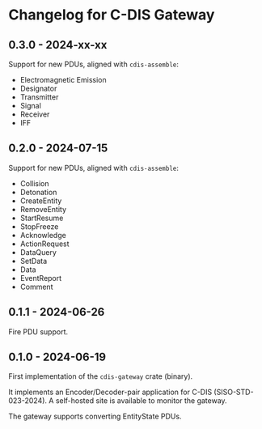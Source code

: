 # Changelog for C-DIS Gateway

## 0.3.0 - 2024-xx-xx

Support for new PDUs, aligned with `cdis-assemble`:
- Electromagnetic Emission
- Designator
- Transmitter
- Signal
- Receiver
- IFF

## 0.2.0 - 2024-07-15

Support for new PDUs, aligned with `cdis-assemble`:
- Collision
- Detonation
- CreateEntity
- RemoveEntity
- StartResume
- StopFreeze
- Acknowledge
- ActionRequest
- DataQuery
- SetData
- Data
- EventReport
- Comment

## 0.1.1 - 2024-06-26

Fire PDU support.

## 0.1.0 - 2024-06-19

First implementation of the `cdis-gateway` crate (binary).

It implements an Encoder/Decoder-pair application for C-DIS (SISO-STD-023-2024).
A self-hosted site is available to monitor the gateway.

The gateway supports converting EntityState PDUs. 